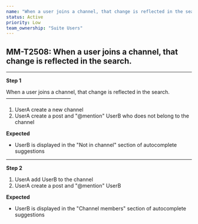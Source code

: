 ```yaml
---
name: "When a user joins a channel, that change is reflected in the search."
status: Active
priority: Low
team_ownership: "Suite Users"
---
```


## MM-T2508: When a user joins a channel, that change is reflected in the search.

---

**Step 1**

When a user joins a channel, that change is reflected in the search.\
–––––––––––––––––––––––––

1. UserA create a new channel
2. UserA create a post and "@mention" UserB who does not belong to the channel

**Expected**

- UserB is displayed in the "Not in channel" section of autocomplete suggestions

---

**Step 2**

1. UserA add UserB to the channel
2. UserA create a post and "@mention" UserB

**Expected**

- UserB is displayed in the "Channel members" section of autocomplete suggestions
